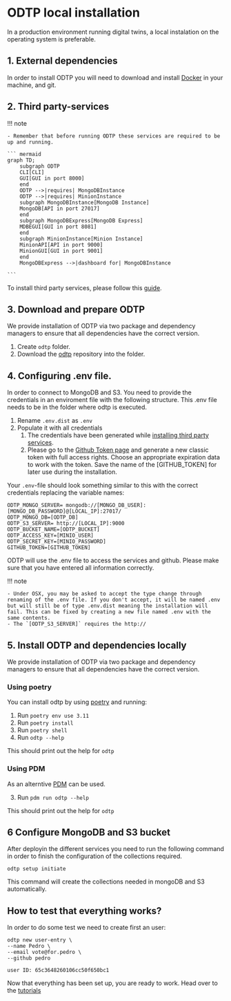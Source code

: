 # ODTP local installation

In a production environment running digital twins, a local instalation on the operating system is preferable. 

## 1. External dependencies
In order to install ODTP you will need to download and install [Docker](https://www.docker.com/) in your machine, and git. 

## 2. Third party-services

!!! note

    - Remember that before running ODTP these services are required to be up and running.

    ``` mermaid
    graph TD;
        subgraph ODTP
        CLI[CLI]
        GUI[GUI in port 8000]
        end
        ODTP -->|requires| MongoDBInstance
        ODTP -->|requires| MinionInstance
        subgraph MongoDBInstance[MongoDB Instance]
        MongoDB[API in port 27017]
        end
        subgraph MongoDBExpress[MongoDB Express]
        MDBEGUI[GUI in port 8081]
        end
        subgraph MinionInstance[Minion Instance]
        MinionAPI[API in port 9000]
        MinionGUI[GUI in port 9001]
        end
        MongoDBExpress -->|dashboard for| MongoDBInstance
        
    ``` 
To install third party services, please follow this [guide](odtp-third-party-services.md).

## 3. Download and prepare ODTP

We provide installation of ODTP via two package and dependency managers to ensure that all dependencies have the correct version.

1. Create `odtp` folder.
2. Download the [odtp](https://github.com/odtp-org/odtp) repository into the folder.

## 4. Configuring .env file. 

In order to connect to MongoDB and S3. You need to provide the credentials in an enviroment file with the following structure. This .env file needs to be in the folder where odtp is executed.

1. Rename `.env.dist` as `.env`
2. Populate it with all credentials
   1. The credentials have been generated while [installing third party services](odtp-third-party-services.md).
   2. Please go to the [Github Token page](https://github.com/settings/tokens) and generate a new classic token with full access rights. Choose an appropriate expiration data to work with the token. Save the name of the [GITHUB_TOKEN] for later use during the installation.

Your `.env`-file should look something similar to this with the correct credentials replacing the variable names:
```
ODTP_MONGO_SERVER= mongodb://[MONGO_DB_USER]:[MONGO_DB_PASSWORD]@[LOCAL_IP]:27017/
ODTP_MONGO_DB=[ODTP_DB]
ODTP_S3_SERVER= http://[LOCAL_IP]:9000
ODTP_BUCKET_NAME=[ODTP_BUCKET] 
ODTP_ACCESS_KEY=[MINIO_USER]       
ODTP_SECRET_KEY=[MINIO_PASSWORD]
GITHUB_TOKEN=[GITHUB_TOKEN]
```

ODTP will use the .env file to access the services and github. Please make sure that you have entered all information correctly.

!!! note

    - Under OSX, you may be asked to accept the type change through renaming of the .env file. If you don't accept, it will be named .env but will still be of type .env.dist meaning the installation will fail. This can be fixed by creating a new file named .env with the same contents.
    - The `[ODTP_S3_SERVER]` requires the http:// 


## 5. Install ODTP and dependencies locally

We provide installation of ODTP via two package and dependency managers to ensure that all dependencies have the correct version.

### Using poetry

You can install odtp by using [poetry](https://python-poetry.org/) and running: 

1. Run `poetry env use 3.11`
2. Run `poetry install`
3. Run `poetry shell`
4. Run `odtp --help`

This should print out the help for `odtp`

### Using PDM

As an alterntive [PDM](https://pdm-project.org/latest/) can be used. 

3. Run `pdm run odtp --help`

This should print out the help for `odtp`

## 6 Configure MongoDB and S3 bucket

After deployin the different services you need to run the following command in order to finish the configuration of the collections required. 

```
odtp setup initiate 
```

This command will create the collections needed in mongoDB and S3 automatically. 

## How to test that everything works? 

In order to do some test we need to create first an user: 


```
odtp new user-entry \
--name Pedro \
--email vote@for.pedro \
--github pedro
```

```
user ID: 65c3648260106cc50f650bc1
```

Now that everything has been set up, you are ready to work. Head over to the [tutorials](tutorials/getting-started.md) 

<script src="https://hypothes.is/embed.js" async></script>
